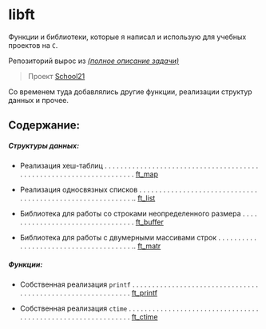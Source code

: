 # libft

Функции и библиотеки, которые я написал и использую для учебных проектов на `C`.

Репозиторий вырос из *[(полное описание задачи)](readme/libft.en.pdf)*

> Проект [School21](https://21-school.ru/)

Со временем туда добавлялись другие функции, реализации структур данных и прочее.

## Содержание:

##### Структуры данных:

*   Реализация хеш-таблиц . . . . . . . . . . . . . . . . . . . . . . . . . . . . . . . . . . . . . . . . . . . . . . . . . . . . . . . . . . . . . . . . . . . . [ft_map](ft_map)
  
*   Реализация односвязных списков . . . . . . . . . . . . . . . . . . . . . . . . . . . . . . . . . . . . . . . . . . . . . . . . . . . . . . . . . . .. [ft_list](ft_list)

*   Библиотека для работы со строками неопределенного размера . . . . . . . . . . . . . . . . . . . . . . . . . . . . . . . . . [ft_buffer](ft_buffer)

*   Библиотека для работы с двумерными массивами строк . . . . . . . . . . . . . . . . . . . . . . . . . . . . . . . . . . . . . . .. [ft_matr](ft_matr)

##### Функции:

*   Собственная реализация `printf` . . . . . . . . . . . . . . . . . . . . . . . . . . . . . . . . . . . . . . . . . . . . . . . . . . . . . . . . . . . . [ft_printf](ft_printf)

*   Собственная реализация `ctime` . . . . . . . . . . . . . . . . . . . . . . . . . . . . . . . . . . . . . . . . . . . . . . . . . . . . . . . . . . . . . [ft_ctime](ft_ctime)
